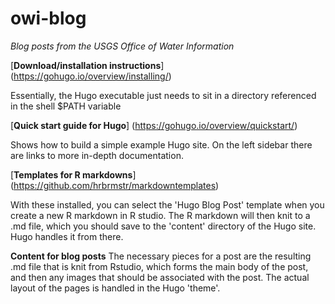 # owi-blog
*Blog posts from the USGS Office of Water Information*

[**Download/installation instructions**] (https://gohugo.io/overview/installing/)

Essentially, the Hugo executable just needs to sit in a directory referenced in the shell $PATH variable

[**Quick start guide for Hugo**] (https://gohugo.io/overview/quickstart/)

Shows how to build a simple example Hugo site.  On the left sidebar there are links to more in-depth documentation.

[**Templates for R markdowns**] (https://github.com/hrbrmstr/markdowntemplates)

With these installed, you can select the 'Hugo Blog Post' template when you create a new R markdown in R studio.  The R markdown will then knit to a .md file, which you should save to the 'content' directory of the Hugo site.  Hugo handles it from there.    

**Content for blog posts** 
The necessary pieces for a post are the resulting .md file that is knit from Rstudio, which forms the main body of the post, and then any images that should be associated with the post.  The actual layout of the pages is handled in the Hugo 'theme'.


